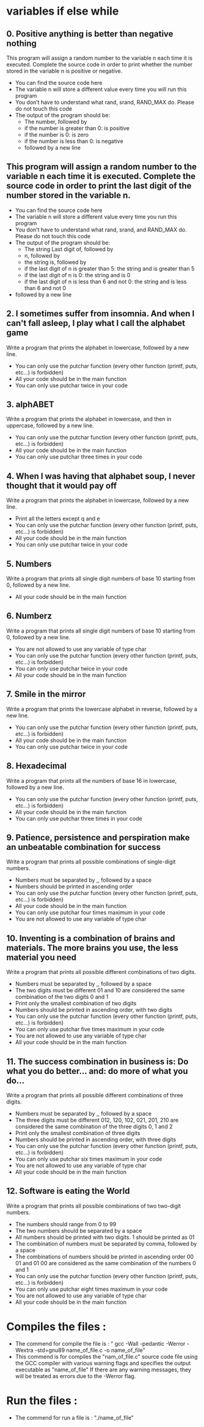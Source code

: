 # variables if else while

## 0. Positive anything is better than negative nothing

This program will assign a random number to the variable n each time it is executed. Complete the source code in order to print whether the number stored in the variable n is positive or negative.

- You can find the source code here
- The variable n will store a different value every time you will run this program
- You don’t have to understand what rand, srand, RAND_MAX do. Please do not touch this code
- The output of the program should be:
  * The number, followed by
  * if the number is greater than 0: is positive
  * if the number is 0: is zero
  * if the number is less than 0: is negative
  - followed by a new line

## This program will assign a random number to the variable n each time it is executed. Complete the source code in order to print the last digit of the number stored in the variable n.

- You can find the source code here
- The variable n will store a different value every time you run this program
- You don’t have to understand what rand, srand, and RAND_MAX do. Please do not touch this code
- The output of the program should be:
   * The string Last digit of, followed by
   * n, followed by 
   * the string is, followed by
	- if the last digit of n is greater than 5: the string and is greater than 5
	- if the last digit of n is 0: the string and is 0
	- if the last digit of n is less than 6 and not 0: the string and is less than 6 and not 0
- followed by a new line

## 2. I sometimes suffer from insomnia. And when I can't fall asleep, I play what I call the alphabet game

Write a program that prints the alphabet in lowercase, followed by a new line.

- You can only use the putchar function (every other function (printf, puts, etc…) is forbidden)
- All your code should be in the main function
- You can only use putchar twice in your code

## 3. alphABET

Write a program that prints the alphabet in lowercase, and then in uppercase, followed by a new line.

- You can only use the putchar function (every other function (printf, puts, etc…) is forbidden)
- All your code should be in the main function
- You can only use putchar three times in your code

## 4. When I was having that alphabet soup, I never thought that it would pay off

Write a program that prints the alphabet in lowercase, followed by a new line.

- Print all the letters except q and e
- You can only use the putchar function (every other function (printf, puts, etc…) is forbidden)
- All your code should be in the main function
- You can only use putchar twice in your code

## 5. Numbers

Write a program that prints all single digit numbers of base 10 starting from 0, followed by a new line.

- All your code should be in the main function

## 6. Numberz

Write a program that prints all single digit numbers of base 10 starting from 0, followed by a new line.

- You are not allowed to use any variable of type char
- You can only use the putchar function (every other function (printf, puts, etc…) is forbidden)
- You can only use putchar twice in your code
- All your code should be in the main function

## 7. Smile in the mirror

Write a program that prints the lowercase alphabet in reverse, followed by a new line.

- You can only use the putchar function (every other function (printf, puts, etc…) is forbidden)
- All your code should be in the main function
- You can only use putchar twice in your code

## 8. Hexadecimal

Write a program that prints all the numbers of base 16 in lowercase, followed by a new line.

- You can only use the putchar function (every other function (printf, puts, etc…) is forbidden)
- All your code should be in the main function
- You can only use putchar three times in your code

## 9. Patience, persistence and perspiration make an unbeatable combination for success

Write a program that prints all possible combinations of single-digit numbers.

- Numbers must be separated by ,, followed by a space
- Numbers should be printed in ascending order
- You can only use the putchar function (every other function (printf, puts, etc…) is forbidden)
- All your code should be in the main function
- You can only use putchar four times maximum in your code
- You are not allowed to use any variable of type char

## 10. Inventing is a combination of brains and materials. The more brains you use, the less material you need

Write a program that prints all possible different combinations of two digits.

- Numbers must be separated by ,, followed by a space
- The two digits must be different
01 and 10 are considered the same combination of the two digits 0 and 1
- Print only the smallest combination of two digits
- Numbers should be printed in ascending order, with two digits
- You can only use the putchar function (every other function (printf, puts, etc…) is forbidden)
- You can only use putchar five times maximum in your code
- You are not allowed to use any variable of type char
- All your code should be in the main function

## 11. The success combination in business is: Do what you do better... and: do more of what you do...

Write a program that prints all possible different combinations of three digits.

- Numbers must be separated by ,, followed by a space
- The three digits must be different
012, 120, 102, 021, 201, 210 are considered the same combination of the three digits 0, 1 and 2
- Print only the smallest combination of three digits
- Numbers should be printed in ascending order, with three digits
- You can only use the putchar function (every other function (printf, puts, etc…) is forbidden)
- You can only use putchar six times maximum in your code
- You are not allowed to use any variable of type char
- All your code should be in the main function

## 12. Software is eating the World

Write a program that prints all possible combinations of two two-digit numbers.

- The numbers should range from 0 to 99
- The two numbers should be separated by a space
- All numbers should be printed with two digits. 1 should be printed as 01
- The combination of numbers must be separated by comma, followed by a space
- The combinations of numbers should be printed in ascending order
00 01 and 01 00 are considered as the same combination of the numbers 0 and 1
- You can only use the putchar function (every other function (printf, puts, etc…) is forbidden)
- You can only use putchar eight times maximum in your code
- You are not allowed to use any variable of type char
- All your code should be in the main function

# Compiles the files :
- The commend for compile the file is : " gcc -Wall -pedantic -Werror -Wextra -std=gnu89 name_of_file.c -o name_of_file"
- This commend is for compiles the "nam_of_file.c" source code file using the GCC compiler with various warning flags and specifies the output executable as "name_of_file" If there are any warning messages, they will be treated as errors due to the -Werror flag.
 

# Run the files :
- The commend for run a file is : "./name_of_file"

